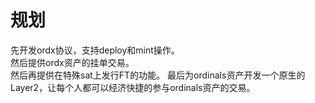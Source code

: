 规划
============


先开发ordx协议，支持deploy和mint操作。  
然后提供ordx资产的挂单交易。    
然后再提供在特殊sat上发行FT的功能。
最后为ordinals资产开发一个原生的Layer2，让每个人都可以经济快捷的参与ordinals资产的交易。    

